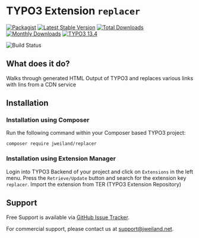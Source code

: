 # TYPO3 Extension `replacer`

[![Packagist][packagist-logo-stable]][extension-packagist-url]
[![Latest Stable Version][extension-build-shield]][extension-ter-url]
[![Total Downloads][extension-downloads-badge]][extension-packagist-url]
[![Monthly Downloads][extension-monthly-downloads]][extension-packagist-url]
[![TYPO3 13.4][TYPO3-shield]][TYPO3-13-url]

![Build Status][extension-ci-shield]

## What does it do?

Walks through generated HTML Output of TYPO3 and replaces various links with lins from
a CDN service

## Installation

### Installation using Composer

Run the following command within your Composer based TYPO3 project:

```
composer require jweiland/replacer
```

### Installation using Extension Manager

Login into TYPO3 Backend of your project and click on `Extensions` in the left menu.
Press the `Retrieve/Update` button and search for the extension key `replacer`.
Import the extension from TER (TYPO3 Extension Repository)

## Support

Free Support is available via [GitHub Issue Tracker](https://github.com/jweiland-net/replacer/issues).

For commercial support, please contact us at [support@jweiland.net](support@jweiland.net).

<!-- MARKDOWN LINKS & IMAGES -->

[extension-build-shield]: https://poser.pugx.org/jweiland/replacer/v/stable.svg?style=for-the-badge

[extension-ci-shield]: https://github.com/jweiland-net/replacer/actions/workflows/ci.yml/badge.svg

[extension-downloads-badge]: https://poser.pugx.org/jweiland/replacer/d/total.svg?style=for-the-badge

[extension-monthly-downloads]: https://poser.pugx.org/jweiland/replacer/d/monthly?style=for-the-badge

[extension-ter-url]: https://extensions.typo3.org/extension/replacer/

[extension-packagist-url]: https://packagist.org/packages/jweiland/replacer/

[packagist-logo-stable]: https://img.shields.io/badge/--grey.svg?style=for-the-badge&logo=packagist&logoColor=white

[TYPO3-13-url]: https://get.typo3.org/version/13

[TYPO3-shield]: https://img.shields.io/badge/TYPO3-13.4-green.svg?style=for-the-badge&logo=typo3
